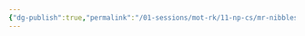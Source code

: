 ```yaml
---
{"dg-publish":true,"permalink":"/01-sessions/mot-rk/11-np-cs/mr-nibbles/","tags":["Interlopers"]}
---
```

